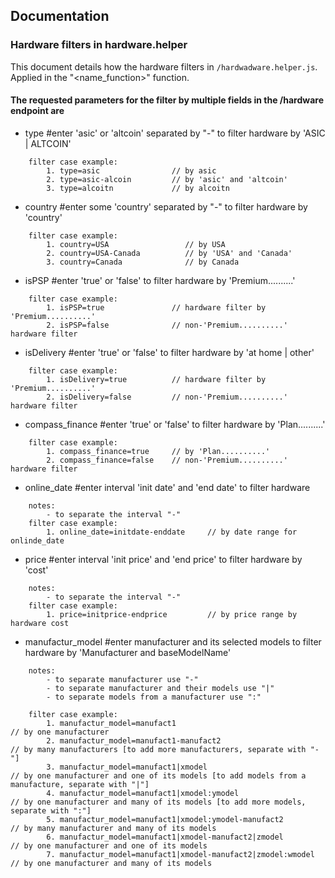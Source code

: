 ## Documentation

### Hardware filters in hardware.helper

This document details how the hardware filters in `/hardwadware.helper.js`.
Applied in the "<name_function>" function.

#### The requested parameters for the filter by multiple fields in the /hardware endpoint are

- type #enter 'asic' or 'altcoin' separated by "-" to filter hardware by 'ASIC | ALTCOIN'
```
    filter case example:
        1. type=asic                // by asic
        2. type=asic-alcoin         // by 'asic' and 'altcoin'
        3. type=alcoitn             // by alcoitn
```
- country #enter some 'country' separated by "-" to filter hardware by 'country'
```
    filter case example:
        1. country=USA                 // by USA
        2. country=USA-Canada          // by 'USA' and 'Canada'
        3. country=Canada              // by Canada
```
- isPSP #enter 'true' or 'false' to filter hardware by 'Premium..........'
```
    filter case example:
        1. isPSP=true               // hardware filter by 'Premium..........'
        2. isPSP=false              // non-'Premium..........' hardware filter
```
- isDelivery #enter 'true' or 'false' to filter hardware by 'at home | other'
```
    filter case example:
        1. isDelivery=true          // hardware filter by 'Premium..........'
        2. isDelivery=false         // non-'Premium..........' hardware filter
```
- compass_finance #enter 'true' or 'false' to filter hardware by 'Plan..........'
```
    filter case example:
        1. compass_finance=true     // by 'Plan..........'
        2. compass_finance=false    // non-'Premium..........' hardware filter
```
- online_date #enter interval 'init date' and 'end date' to filter hardware
```
    notes:
        - to separate the interval "-"
    filter case example:
        1. online_date=initdate-enddate     // by date range for onlinde_date
```
- price #enter interval 'init price' and 'end price' to filter hardware by 'cost'
```
    notes:
        - to separate the interval "-"
    filter case example:
        1. price=initprice-endprice         // by price range by hardware cost
```
-   manufactur_model #enter manufacturer and its selected models to filter hardware by 'Manufacturer and baseModelName'
```
    notes: 
        - to separate manufacturer use "-"
        - to separate manufacturer and their models use "|"
        - to separate models from a manufacturer use ":"

    filter case example:
        1. manufactur_model=manufact1                                   // by one manufacturer
        2. manufactur_model=manufact1-manufact2                         // by many manufacturers [to add more manufacturers, separate with "-"]
        3. manufactur_model=manufact1|xmodel                            // by one manufacturer and one of its models [to add models from a manufacture, separate with "|"]
        4. manufactur_model=manufact1|xmodel:ymodel                     // by one manufacturer and many of its models [to add more models, separate with ":"]
        5. manufactur_model=manufact1|xmodel:ymodel-manufact2           // by many manufacturer and many of its models 
        6. manufactur_model=manufact1|xmodel-manufact2|zmodel           // by one manufacturer and one of its models
        7. manufactur_model=manufact1|xmodel-manufact2|zmodel:wmodel    // by one manufacturer and many of its models 
```




